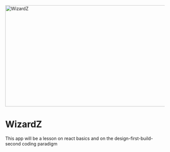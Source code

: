 <img src="https://socialify.git.ci/dlozilab/WizardZ/image?language=1&owner=1&name=1&stargazers=1&theme=Light" alt="WizardZ" width="640" height="320" />


# WizardZ

This app will be a lesson on react basics and on the design-first-build-second coding paradigm 
